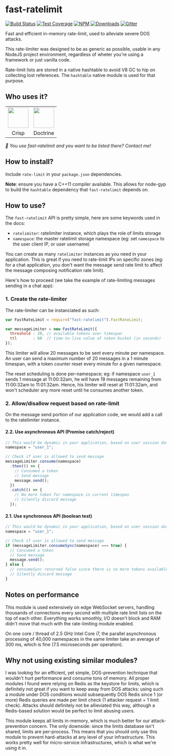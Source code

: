 # fast-ratelimit

[![Build Status](https://img.shields.io/travis/valeriansaliou/fast-ratelimit/master.svg)](https://travis-ci.org/valeriansaliou/fast-ratelimit) [![Test Coverage](https://img.shields.io/coveralls/valeriansaliou/fast-ratelimit/master.svg)](https://coveralls.io/github/valeriansaliou/fast-ratelimit?branch=master) [![NPM](https://img.shields.io/npm/v/fast-ratelimit.svg)](https://www.npmjs.com/package/fast-ratelimit) [![Downloads](https://img.shields.io/npm/dt/fast-ratelimit.svg)](https://www.npmjs.com/package/fast-ratelimit) [![Gitter](https://img.shields.io/gitter/room/valeriansaliou/fast-ratelimit.svg)](https://gitter.im/valeriansaliou/fast-ratelimit)

Fast and efficient in-memory rate-limit, used to alleviate severe DOS attacks.

This rate-limiter was designed to be as generic as possible, usable in any NodeJS project environment, regardless of wheter you're using a framework or just vanilla code.

Rate-limit lists are stored in a native hashtable to avoid V8 GC to hip on collecting lost references. The `hashtable` native module is used for that purpose.

## Who uses it?

<table>
<tr>
<td align="center"><a href="http://crisp.im/"><img src="https://valeriansaliou.github.io/fast-ratelimit/images/crisp.png" height="64" /></a></td>
<td align="center"><a href="https://www.doctrine.fr/"><img src="https://valeriansaliou.github.io/fast-ratelimit/images/doctrine.png" height="64" /></a></td>
</tr>
<tr>
<td align="center">Crisp</td>
<td align="center">Doctrine</td>
</tr>
</table>

_👋 You use fast-ratelimit and you want to be listed there? Contact me!_

## How to install?

Include `rate-limit` in your `package.json` dependencies.

**Note**: ensure you have a C++11 compiler available. This allows for node-gyp to build the `hashtable` dependency that `fast-ratelimit` depends on.

## How to use?

The `fast-ratelimit` API is pretty simple, here are some keywords used in the docs:

 * `ratelimiter`: ratelimiter instance, which plays the role of limits storage
 * `namespace`: the master ratelimit storage namespace (eg: set `namespace` to the user client IP, or user username)

You can create as many `ratelimiter` instances as you need in your application. This is great if you need to rate-limit IPs on specific zones (eg: for a chat application, you don't want the message send rate limit to affect the message composing notification rate limit).

Here's how to proceed (we take the example of rate-limiting messages sending in a chat app):

### 1. Create the rate-limiter

The rate-limiter can be instanciated as such:

```javascript
var FastRateLimit = require("fast-ratelimit").FastRateLimit;

var messageLimiter = new FastRateLimit({
  threshold : 20, // available tokens over timespan
  ttl       : 60  // time-to-live value of token bucket (in seconds)
});
```

This limiter will allow 20 messages to be sent every minute per namespace.
An user can send a maximum number of 20 messages in a 1 minute timespan, with a token counter reset every minute for a given namespace.

The reset scheduling is done per-namespace; eg: if namespace `user_1` sends 1 message at 11:00:32am, he will have 19 messages remaining from 11:00:32am to 11:01:32am. Hence, his limiter will reset at 11:01:32am, and won't scheduler any more reset until he consumes another token.

### 2. Allow/disallow request based on rate-limit

On the message send portion of our application code, we would add a call to the ratelimiter instance.

#### 2.2. Use asynchronous API (Promise catch/reject)

```javascript
// This would be dynamic in your application, based on user session data, or user IP
namespace = "user_1";

// Check if user is allowed to send message
messageLimiter.consume(namespace)
  .then(() => {
    // Consumed a token
    // Send message
    message.send();
  })
  .catch(() => {
    // No more token for namespace in current timespan
    // Silently discard message
  });
```

#### 2.1. Use synchronous API (boolean test)

```javascript
// This would be dynamic in your application, based on user session data, or user IP
namespace = "user_1";

// Check if user is allowed to send message
if (messageLimiter.consumeSync(namespace) === true) {
  // Consumed a token
  // Send message
  message.send();
} else {
  // consumeSync returned false since there is no more tokens available
  // Silently discard message
}
```

## Notes on performance

This module is used extensively on edge WebSocket servers, handling thousands of connections every second with multiple rate limit lists on the top of each other. Everything works smoothly, I/O doesn't block and RAM didn't move that much with the rate-limiting module enabled.

On one core / thread of 2.5 GHz Intel Core i7, the parallel asynchronous processing of 40,000 namespaces in the same limiter take an average of 300 ms, which is fine (7.5 microseconds per operation).

## Why not using existing similar modules?

I was looking for an efficient, yet simple, DOS-prevention technique that wouldn't hurt performance and consume tons of memory. All proper modules I found were relying on Redis as the keystore for limits, which is definitely not great if you want to keep away from DOS attacks: using such a module under DOS conditions would subsequently DOS Redis since 1 (or more) Redis queries are made per limit check (1 attacker request = 1 limit check). Attacks should definitely not be allieviated this way, although a Redis-based solution would be perfect to limit abusing users.

This module keeps all limits in-memory, which is much better for our attack-prevention concern. The only downside: since the limits database isn't shared, limits are per-process. This means that you should only use this module to prevent hard-attacks at any level of your infrastructure. This works pretty well for micro-service infrastructures, which is what we're using it in.
